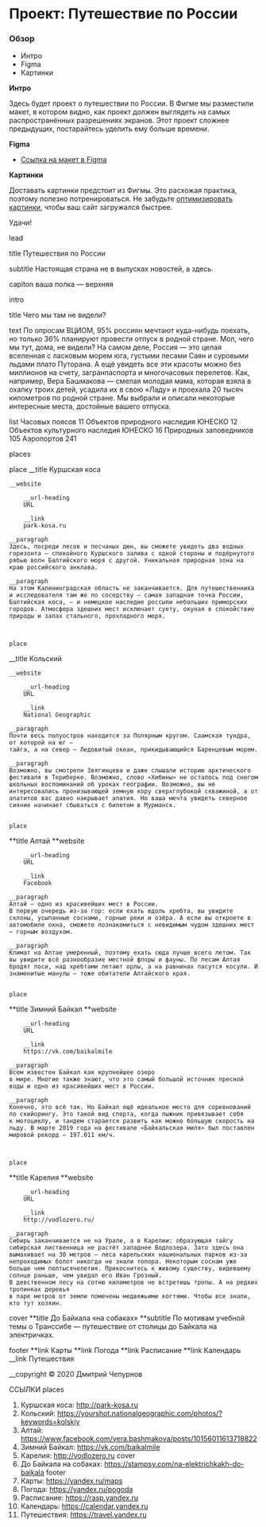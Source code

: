 # Проект: Путешествие по России

### Обзор

- Интро
- Figma
- Картинки

**Интро**

Здесь будет проект о путешествии по России.
В Фигме мы разместили макет, в котором видно, как проект должен выглядеть на самых распространённых разрешениях экранов.
Этот проект сложнее предыдущих, постарайтесь уделить ему больше времени.

**Figma**

- [Ссылка на макет в Figma](https://www.figma.com/file/5S2WSbEFL6awjVWJ0NWL8Q/Sprint-3_-Russia-_-desktop-mobile?node-id=28503%3A0)

**Картинки**

Доставать картинки предстоит из Фигмы. Это расхожая практика, поэтому полезно потренироваться.
Не забудьте [оптимизировать картинки](https://tinypng.com/), чтобы ваш сайт загружался быстрее.

Удачи!

lead

title
Путешествия по России

subtitle
Настоящая страна не в выпусках новостей, а здесь.

capiton
ваша полка — верхняя

intro

title
Чего мы там не видели?

text
По опросам ВЦИОМ, 95% россиян мечтают куда-нибудь поехать, но только 36% планируют провести отпуск в родной стране. Мол, чего мы тут, дома, не видели? На самом деле, Россия — это целая вселенная с ласковым морем юга, густыми лесами Саян и суровыми льдами плато Путорана. А ещё увидеть все эти красоты можно без миллионов на счету, загранпаспорта и многочасовых перелетов. Как, например, Вера Башмакова — смелая молодая мама, которая взяла в охапку троих детей, усадила их в свою «Ладу» и проехала 20 тысяч километров по родной стране. Мы выбрали и описали некоторые интересные места, достойные вашего отпуска.

list
Часовых поясов 11
Объектов природного наследия ЮНЕСКО 12
Объектов культурного наследия ЮНЕСКО 16
Природных заповедников 105
Аэропортов 241

places

place
\_\_title
Куршская коса

    __website

        __url-heading
        URL

        __link
        park-kosa.ru

    __paragraph
    Здесь, посреди лесов и песчаных дюн, вы сможете увидеть два водных горизонта — спокойного Куршского залива с одной стороны и подёрнутого рябью волн Балтийского моря с другой. Уникальная природная зона на краю российского анклава.

    __paragraph
    На этом Калининградская область не заканчивается. Для путешественника и исследователя там же по соседству — самая западная точка России, Балтийская коса, — и немецкое наследие россыпи небольших приморских городов. Атмосфера здешних мест исключает суету, окуная в спокойствие природы и запах стального, прохладного моря.



    place

\_\_title
Кольский

    __website

        __url-heading
        URL

        __link
        National Geographic

    __paragraph
    Почти весь полуостров находится за Полярным кругом. Саамская тундра, от которой на юг —
    тайга, а на север — Ледовитый океан, прикидывающийся Баренцевым морем.

    __paragraph
    Возможно, вы смотрели Звягинцева и даже слышали историю арктического фестиваля в Териберке. Возможно, слово «Хибины» не осталось под снегом школьных воспоминаний об уроках географии. Возможно, вы не интересовались пронизывающей земную кору сверхглубокой скважиной, а от апатитов вас давно накрывает апатия. Но ваша мечта увидеть северное сияние начинает сбываться с билетом в Мурманск.


    place

**title
Алтай
**website

        __url-heading
        URL

        __link
        Facebook

    __paragraph
    Алтай — одно из красивейших мест в России.
    В первую очередь из-за гор: если ехать вдоль хребта, вы увидите склоны, усыпанные соснами, горные реки и озёра. А если вы откроете в автомобиле окна, сможете познакомиться с невидимым чудом здешних мест — горным воздухом.

    __paragraph
    Климат на Алтае умеренный, поэтому ехать сюда лучше всего летом. Так вы увидите всё разнообразие местной флоры и фауны. По лесам Алтая бродят лоси, над хребтами летают орлы, а на равнинах пасутся косули. И знаменитые манулы — тоже обитатели Алтайского края.


    place

**title
Зимний Байкал
**website

        __url-heading
        URL

        __link
        https://vk.com/baikalmile

    __paragraph
    Всем известен Байкал как крупнейшее озеро
    в мире. Многие также знают, что это самый большой источник пресной воды и одно из красивейших мест в России.

    __paragraph
    Конечно, это всё так. Но Байкал ещё идеальное место для соревнований по скийорингу. Это такой вид спорта, когда лыжник привязывает себя
    к мотоциклу, и тандем старается развить как можно бóльшую скорость на льду. В марте 2019 года на фестивале «Байкальская миля» был поставлен мировой рекорд — 197.011 км/ч.



    place

**title
Карелия
**website

        __url-heading
        URL

        __link
        http://vodlozero.ru/

    __paragraph
    Сибирь заканчивается не на Урале, а в Карелии: образующая тайгу сибирская лиственница не растёт западнее Водлозера. Зато здесь она вымахивает на 30 метров — леса карельских национальных парков из-за непроходимых болот никогда не знали топора. Некоторым соснам уже больше чем полтысячелетия. Прикоснитесь к живому существу, видевшему солнце раньше, чем увидал его Иван Грозный.
    В девственном лесу на сотню километров не встретишь тропы. А на редких тропинках деревья
    в паре метров от земли помечены медвежьими когтями. Чтобы все знали, кто тут хозяин.

cover
**title
До Байкала «на собаках»
**subtitle
По мотивам учебной темы о Транссибе — путешествие от столицы до Байкала на электричках.

footer
**link
Карты
**link
Погода
**link
Расписание
**link
Календарь
\_\_link
Путешествия

\_\_copyright
© 2020 Дмитрий Чепурнов

ССЫЛКИ
places

1. Куршская коса:
   http://park-kosa.ru
2. Кольский:
   https://yourshot.nationalgeographic.com/photos/?keywords=kolskiy
3. Алтай:
   https://www.facebook.com/vera.bashmakova/posts/10156011613718822
4. Зимний Байкал:
   https://vk.com/baikalmile
5. Карелия:
   http://vodlozero.ru
   cover
6. До Байкала на собаках:
   https://stampsy.com/na-elektrichkakh-do-baikala
   footer
7. Карты:
   https://yandex.ru/maps
8. Погода:
   https://yandex.ru/pogoda
9. Расписание:
   https://rasp.yandex.ru
10. Календарь:
    https://calendar.yandex.ru
11. Путешествия:
    https://travel.yandex.ru
